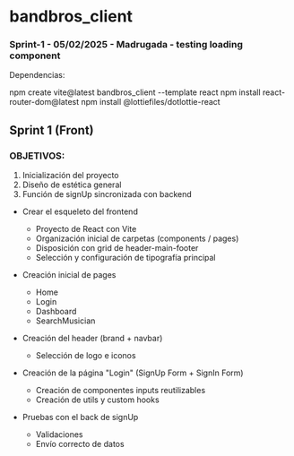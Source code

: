 # bandbros_client
### Sprint-1 - 05/02/2025 - Madrugada - testing loading component

Dependencias:

npm create vite@latest bandbros_client --template react
npm install react-router-dom@latest
npm install @lottiefiles/dotlottie-react

## Sprint 1 (Front)

### OBJETIVOS:
1. Inicialización del proyecto
2. Diseño de estética general
3. Función de signUp sincronizada con backend

* Crear el esqueleto del frontend
    - Proyecto de React con Vite
    - Organización inicial de carpetas (components / pages)
    - Disposición con grid de header-main-footer
    - Selección y configuración de tipografía principal

* Creación inicial de pages
    - Home
    - Login
    - Dashboard
    - SearchMusician

* Creación del header (brand + navbar)
    - Selección de logo e iconos

* Creación de la página "Login" (SignUp Form + SignIn Form)
    - Creación de componentes inputs reutilizables
    - Creación de utils y custom hooks

* Pruebas con el back de signUp
    - Validaciones
    - Envío correcto de datos
